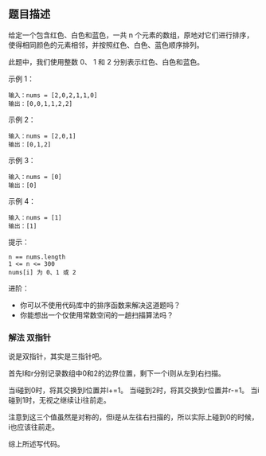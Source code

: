 ## 题目描述
给定一个包含红色、白色和蓝色，一共 n 个元素的数组，原地对它们进行排序，使得相同颜色的元素相邻，并按照红色、白色、蓝色顺序排列。

此题中，我们使用整数 0、 1 和 2 分别表示红色、白色和蓝色。
 

示例 1：
```
输入：nums = [2,0,2,1,1,0]
输出：[0,0,1,1,2,2]
```
示例 2：
```
输入：nums = [2,0,1]
输出：[0,1,2]
```
示例 3：
```
输入：nums = [0]
输出：[0]
```
示例 4：
```
输入：nums = [1]
输出：[1]
```

提示：
```
n == nums.length
1 <= n <= 300
nums[i] 为 0、1 或 2
```

进阶：
- 你可以不使用代码库中的排序函数来解决这道题吗？
- 你能想出一个仅使用常数空间的一趟扫描算法吗？

### 解法 双指针
说是双指针，其实是三指针吧。

首先l和r分别记录数组中0和2的边界位置，剩下一个i则从左到右扫描。

当i碰到0时，将其交换到l位置并l+=1。
当i碰到2时，将其交换到r位置并r-=1。
当i碰到1时，无视之继续让i往前走。

注意到这三个值虽然是对称的，但i是从左往右扫描的，所以实际上碰到0的时候，
i也应该往前走。

综上所述写代码。